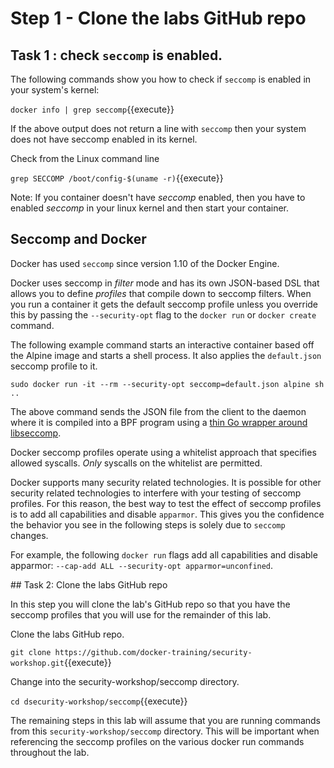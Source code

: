 # Step 1 - Clone the labs GitHub repo

## Task 1 : check `seccomp` is enabled.

The following commands show you how to check if `seccomp` is enabled in your system's kernel:

   `docker info | grep seccomp`{{execute}}

If the above output does not return a line with `seccomp` then your system does not have seccomp enabled in its kernel.

Check from the Linux command line

   ``grep SECCOMP /boot/config-$(uname -r)``{{execute}}

Note: If you container doesn't have *seccomp* enabled, then you have to enabled *seccomp* in your linux kernel and then start your container.

## Seccomp and Docker

Docker has used `seccomp` since version 1.10 of the Docker Engine.

Docker uses seccomp in *filter* mode and has its own JSON-based DSL that allows you to define *profiles* that compile down to seccomp filters. When you run a container it gets the default seccomp profile unless you override this by passing the ``--security-opt`` flag to the `docker run` or `docker create` command.

The following example command starts an interactive container based off the Alpine image and starts a shell process. It also applies the `default.json` seccomp profile to it.

   ``sudo docker run -it --rm --security-opt seccomp=default.json alpine sh ..``

The above command sends the JSON file from the client to the daemon where it is compiled into a BPF program using a [thin Go wrapper around libseccomp](https://github.com/seccomp/libseccomp-golang).

Docker seccomp profiles operate using a whitelist approach that specifies allowed syscalls. _Only_ syscalls on the whitelist are permitted.

Docker supports many security related technologies. It is possible for other security related technologies to interfere with your testing of seccomp profiles. For this reason, the best way to test the effect of seccomp profiles is to add all capabilities and disable `apparmor`. This gives you the confidence the behavior you see in the following steps is solely due to `seccomp` changes.

For example, the following `docker run` flags add all capabilities and disable apparmor: ``--cap-add ALL --security-opt apparmor=unconfined``.


## Task 2: Clone the labs GitHub repo

In this step you will clone the lab's GitHub repo so that you have the seccomp profiles that you will use for the remainder of this lab.

Clone the labs GitHub repo.

`git clone https://github.com/docker-training/security-workshop.git`{{execute}}

Change into the security-workshop/seccomp directory.

`cd dsecurity-workshop/seccomp`{{execute}}

The remaining steps in this lab will assume that you are running commands from this `security-workshop/seccomp` directory. This will be important when referencing the seccomp profiles on the various docker run commands throughout the lab.
